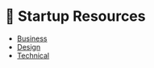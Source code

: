 
# 🏡 Startup Resources
- [Business](/business.md)
- [Design](/design.md)
- [Technical](/technical.md)

